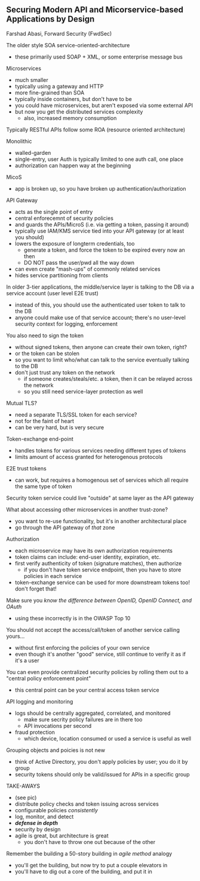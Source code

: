 ## Securing Modern API and Micorservice-based Applications by Design

Farshad Abasi, Forward Security (FwdSec)

The older style SOA service-oriented-architecture

- these primarily used SOAP + XML, or some enterprise message bus

Microservices

- much smaller
- typically using a gateway and HTTP
- more fine-grained than SOA
- typically inside containers, but don't have to be
- you could have microservices, but aren't exposed via some external API
- but now you get the distributed services complexity
	- also, increased memory consumption

Typically RESTful APIs follow some ROA (resource oriented architecture)

Monolithic

- walled-garden
- single-entry, user Auth is typically limited to one auth call, one place
- authorization can happen way at the beginning

MicoS

- app is broken up, so you have broken up authentication/authorization


API Gateway

- acts as the single point of entry
- central enforecemnt of security policies
- and guards the APIs/MicroS (i.e. via getting a token, passing it around)
- typically use IAM/KMS service tied into your API gateway (or at least you should)
- lowers the exposure of longterm credentials, too
	- generate a token, and force the token to be expired every now an then
	- DO NOT pass the user/pwd all the way down
- can even create "mash-ups" of commonly related services
- hides service partitioning from clients

In older 3-tier applications, the middle/service layer is talking to the DB via a service account (user level E2E trust)

- instead of this, you should use the authenticated user token to talk to the DB
- anyone could make use of that service account; there's no user-level security context for logging, enforcement

You also need to sign the token

- without signed tokens, then anyone can create their own token, right?
- or the token can be stolen
- so you want to limit who/what can talk to the service eventually talking to the DB
- don't just trust any token on the network
	- if someone creates/steals/etc. a token, then it can be relayed across the network
	- so you still need service-layer protection as well

Mutual TLS?

- need a separate TLS/SSL token for each service?
- not for the faint of heart
- can be very hard, but is very secure

Token-exchange end-point

- handles tokens for various services needing different types of tokens
- limits amount of access granted for heterogenous protocols

E2E trust tokens

- can work, but requires a homogenous set of services which all require the same type of token

Security token service could live "outside" at same layer as the API gateway

What about accessing other microservices in another trust-zone?

- you want to re-use functionality, but it's in another architectural place
- go through the API gateway of *that* zone


Authorization

- each microservice may have its own authorization requirements
- token claims can include: end-user identity, expiration, etc.
- first verify authenticity of token (signature matches), then authorize
	- if you don't have token service endpoint, then you have to store policies in each service
- token-exchange service can be used for more downstream tokens too! don't forget that!

Make sure you *know the difference between OpenID, OpenID Connect, and OAuth*

- using these incorrectly is in the OWASP Top 10


You should not accept the access/call/token of another service calling yours...

- without first enforcing the policies of your own service
- even though it's another "good" service, still continue to verify it as if it's a user

You can even provide centralized security policies by rolling them out to a "central policy enforcement point"

- this central point can be your central access token service

API logging and monitoring

- logs should be centrally aggregated, correlated, and monitored
	- make sure secrity policy failures are in there too
	- API invocations per second
- fraud protection
	- which device, location consumed or used a service is useful as well

Grouping objects and poicies is not new

- think of Active Directory, you don't apply policies by user; you do it by group
- security tokens should only be valid/issued for APIs in a specific group


TAKE-AWAYS

- (see pic)
- distribute policy checks and token issuing across services
- configurable policies *consistently*
- log, monitor, and detect
- ***defense in depth***
- security by design
- agile is great, but architecture is great
	- you don't have to throw one out because of the other

Remember the building a 50-story building in *agile method* analogy

- you'll get the building, but now try to put a couple elevators in
- you'll have to dig out a core of the building, and put it in
